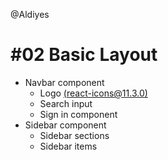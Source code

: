 @Aldiyes

# #02 Basic Layout

- Navbar component
  - Logo [(react-icons@11.3.0)](https://react-icons.github.io/react-icons/search/#q=youtube)
  - Search input
  - Sign in component
- Sidebar component
  - Sidebar sections
  - Sidebar items
